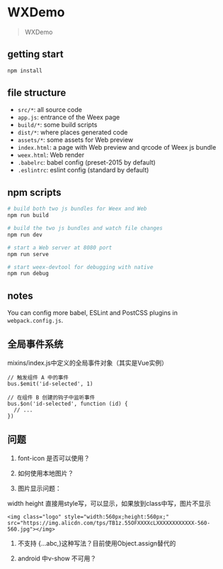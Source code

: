 # WXDemo

> WXDemo

## getting start

```bash
npm install
```

## file structure

* `src/*`: all source code
* `app.js`: entrance of the Weex page
* `build/*`: some build scripts
* `dist/*`: where places generated code
* `assets/*`: some assets for Web preview
* `index.html`: a page with Web preview and qrcode of Weex js bundle
* `weex.html`: Web render
* `.babelrc`: babel config (preset-2015 by default)
* `.eslintrc`: eslint config (standard by default)

## npm scripts

```bash
# build both two js bundles for Weex and Web
npm run build

# build the two js bundles and watch file changes
npm run dev

# start a Web server at 8080 port
npm run serve

# start weex-devtool for debugging with native
npm run debug
```

## notes

You can config more babel, ESLint and PostCSS plugins in `webpack.config.js`.

## 全局事件系统
mixins/index.js中定义的全局事件对象（其实是Vue实例）
```
// 触发组件 A 中的事件
bus.$emit('id-selected', 1)

// 在组件 B 创建的钩子中监听事件
bus.$on('id-selected', function (id) {
  // ...
})

```
## 问题

1. font-icon 是否可以使用？
1. 如何使用本地图片？

1. 图片显示问题：

width height 直接用style写，可以显示，如果放到class中写，图片不显示
```
<img class="logo" style="width:560px;height:560px;" src="https://img.alicdn.com/tps/TB1z.55OFXXXXcLXXXXXXXXXXXX-560-560.jpg"></img>

```

1. 不支持 {...abc,}这种写法？目前使用Object.assign替代的

1. android 中v-show 不可用？